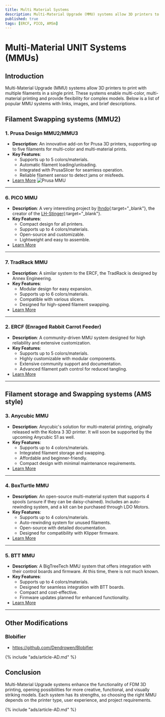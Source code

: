 ```yaml
---
title: Multi Material Systems
description: Multi-Material Upgrade (MMU) systems allow 3D printers to print with multiple filaments in a single print. These systems enable multi-color, multi-material printing and provide flexibility for complex models. Below is a list of popular MMU systems with links, images, and brief descriptions.
published: true
tags: [ERCF, PICO, AMSm]
---
```

# Multi-Material UNIT Systems (MMUs)

## Introduction
Multi-Material Upgrade (MMU) systems allow 3D printers to print with multiple filaments in a single print. These systems enable multi-color, multi-material printing and provide flexibility for complex models. Below is a list of popular MMU systems with links, images, and brief descriptions.

## Filament Swapping systems (MMU2)

### 1. **Prusa Design MMU2/MMU3**
- **Description**: An innovative add-on for Prusa 3D printers, supporting up to five filaments for multi-color and multi-material prints.
- **Key Features**:
  - Supports up to 5 colors/materials.
  - Automatic filament loading/unloading.
  - Integrated with PrusaSlicer for seamless operation.
  - Reliable filament sensor to detect jams or misfeeds.
- [Learn More](./Pursa-MMU.md)
![Prusa MMU](https://github.com/Enraged-Rabbit-Community/ERCF_v2/blob/master/Assets/ERCFv2.png?raw=true)

---

### 6. **PICO MMU**
- **Description**: A very interesting project by [Ihndo](https://github.com/lhndo){:target="_blank"}, the creator of the [LH-Stinger](https://github.com/lhndo/LH-Stinger){:target="_blank"}.
- **Key Features**:
  - Compact design for all printers.
  - Supports up to 4 colors/materials.
  - Open-source and customizable.
  - Lightweight and easy to assemble.
- [Learn More](./PICO-MMU.md)

---

### 7. **TradRack MMU**
- **Description**: A similar system to the ERCF, the TradRack is designed by Annex Engineering.
- **Key Features**:
  - Modular design for easy expansion.
  - Supports up to 6 colors/materials.
  - Compatible with various slicers.
  - Designed for high-speed filament swapping.
- [Learn More](./tradrack.md)

---

### 2. **ERCF (Enraged Rabbit Carrot Feeder)**
- **Description**: A community-driven MMU system designed for high reliability and extensive customization.
- **Key Features**:
  - Supports up to 5 colors/materials.
  - Highly customizable with modular components.
  - Extensive community support and documentation.
  - Advanced filament path control for reduced tangling.
- [Learn More](./ERCF.md)

---

## Filament storage and Swapping systems (AMS style)

### 3. **Anycubic MMU**
- **Description**: Anycubic's solution for multi-material printing, originally released with the Kobra 3 3D printer. It will soon be supported by the upcoming Anycubic S1 as well.
- **Key Features**:
  - Supports up to 4 colors/materials.
  - Integrated filament storage and swapping.
  - Affordable and beginner-friendly.
  - Compact design with minimal maintenance requirements.
- [Learn More](./Anycubic-MMU.md)

---

### 4. **BoxTurtle MMU**
- **Description**: An open-source multi-material system that supports 4 spools (unsure if they can be daisy-chained). Includes an auto-rewinding system, and a kit can be purchased through LDO Motors.
- **Key Features**:
  - Supports up to 4 colors/materials.
  - Auto-rewinding system for unused filaments.
  - Open-source with detailed documentation.
  - Designed for compatibility with Klipper firmware.
- [Learn More](./BoxTurtle.md)

---

### 5. **BTT MMU**
- **Description**: A BigTreeTech MMU system that offers integration with their control boards and firmware. At this time, there is not much known.
- **Key Features**:
  - Supports up to 4 colors/materials.
  - Designed for seamless integration with BTT boards.
  - Compact and cost-effective.
  - Firmware updates planned for enhanced functionality.
- [Learn More](./BTT-MMU.md)

---

## Other Modifications

### **Blobifier**
 - https://github.com/Dendrowen/Blobifier

{% include "ads/article-AD.md" %}


## Conclusion
Multi-Material Upgrade systems enhance the functionality of FDM 3D printing, opening possibilities for more creative, functional, and visually striking models. Each system has its strengths, so choosing the right MMU depends on the printer type, user experience, and project requirements.


{% include "ads/article-AD.md" %}

